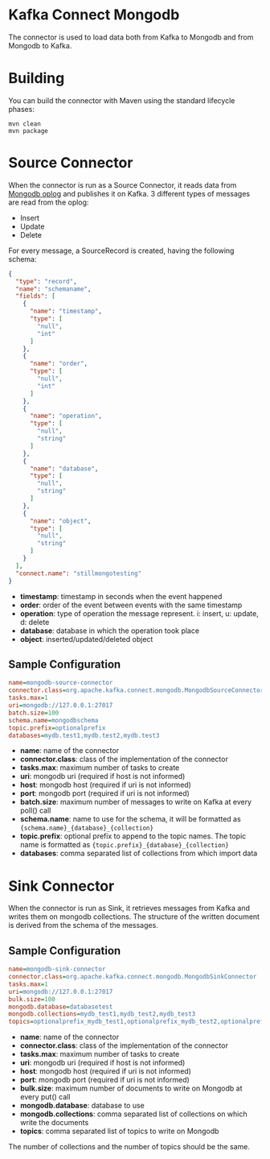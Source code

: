 # Kafka Connect Mongodb
The connector is used to load data both from Kafka to Mongodb
and from Mongodb to Kafka.

# Building
You can build the connector with Maven using the standard lifecycle phases:
```
mvn clean
mvn package
```

# Source Connector
When the connector is run as a Source Connector, it reads data from [Mongodb oplog](https://docs.mongodb.org/manual/core/replica-set-oplog/)
and publishes it on Kafka.
3 different types of messages are read from the oplog:
* Insert
* Update
* Delete

For every message, a SourceRecord is created, having the following schema:
```json
{
  "type": "record",
  "name": "schemaname",
  "fields": [
    {
      "name": "timestamp",
      "type": [
        "null",
        "int"
      ]
    },
    {
      "name": "order",
      "type": [
        "null",
        "int"
      ]
    },
    {
      "name": "operation",
      "type": [
        "null",
        "string"
      ]
    },
    {
      "name": "database",
      "type": [
        "null",
        "string"
      ]
    },
    {
      "name": "object",
      "type": [
        "null",
        "string"
      ]
    }
  ],
  "connect.name": "stillmongotesting"
}
```
* **timestamp**: timestamp in seconds when the event happened
* **order**: order of the event between events with the same timestamp
* **operation**: type of operation the message represent. i: insert, u: update, d: delete
* **database**: database in which the operation took place
* **object**: inserted/updated/deleted object

## Sample Configuration
```ini
name=mongodb-source-connector
connector.class=org.apache.kafka.connect.mongodb.MongodbSourceConnector
tasks.max=1
uri=mongodb://127.0.0.1:27017
batch.size=100
schema.name=mongodbschema
topic.prefix=optionalprefix
databases=mydb.test1,mydb.test2,mydb.test3
```

* **name**: name of the connector
* **connector.class**: class of the implementation of the connector
* **tasks.max**: maximum number of tasks to create
* **uri**: mongodb uri (required if host is not informed)
* **host**: mongodb host (required if uri is not informed)
* **port**: mongodb port (required if uri is not informed) 
* **batch.size**: maximum number of messages to write on Kafka at every poll() call
* **schema.name**: name to use for the schema, it will be formatted as ``{schema.name}_{database}_{collection}``
* **topic.prefix**: optional prefix to append to the topic names. The topic name is formatted as ``{topic.prefix}_{database}_{collection}``
* **databases**: comma separated list of collections from which import data

# Sink Connector
When the connector is run as Sink, it retrieves messages from Kafka and writes them on mongodb collections. 
The structure of the written document is derived from the schema of the messages.

## Sample Configuration
```ini
name=mongodb-sink-connector
connector.class=org.apache.kafka.connect.mongodb.MongodbSinkConnector
tasks.max=1
uri=mongodb://127.0.0.1:27017
bulk.size=100
mongodb.database=databasetest
mongodb.collections=mydb_test1,mydb_test2,mydb_test3
topics=optionalprefix_mydb_test1,optionalprefix_mydb_test2,optionalprefix_mydb_test3
```

* **name**: name of the connector
* **connector.class**: class of the implementation of the connector
* **tasks.max**: maximum number of tasks to create
* **uri**: mongodb uri (required if host is not informed)
* **host**: mongodb host (required if uri is not informed)
* **port**: mongodb port (required if uri is not informed) 
* **bulk.size**: maximum number of documents to write on Mongodb at every put() call
* **mongodb.database**: database to use
* **mongodb.collections**: comma separated list of collections on which write the documents
* **topics**: comma separated list of topics to write on Mongodb

The number of collections and the number of topics should be the same.